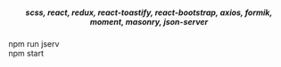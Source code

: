 <h5 style="text-align: center">scss, react, redux, react-toastify, react-bootstrap, axios, formik, moment, masonry, json-server</h5> 

<div>npm run jserv</div> 
<div>npm start</div> 
